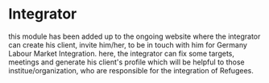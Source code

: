 # Integrator
this  module has been added up to the ongoing website where the integrator can create his client, invite him/her,
to be in touch with him for Germany Labour Market Integration. 
here, the integrator can fix some targets, meetings and generate his client's profile which will be helpful to those institue/organization,
who are responsible for the integration of Refugees. 
